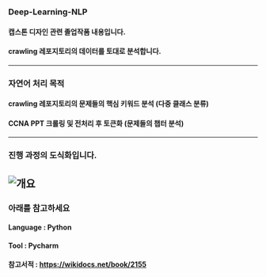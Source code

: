 ### Deep-Learning-NLP
  #### 캡스톤 디자인 관련 졸업작품 내용입니다.
  #### crawling 레포지토리의 데이터를 토대로 분석합니다.
----------
### 자연어 처리 목적
  #### crawling 레포지토리의 문제들의 핵심 키워드 분석 (다중 클래스 분류)
  #### CCNA PPT 크롤링 및 전처리 후 토큰화 (문제들의 챕터 분석)
----------
### 진행 과정의 도식화입니다.
![개요](https://user-images.githubusercontent.com/72784474/125452907-c47ad78a-a65b-4343-86a0-7fe615167865.png)
----------
### 아래를 참고하세요
  #### Language : Python
  #### Tool : Pycharm
  #### 참고서적 : https://wikidocs.net/book/2155
